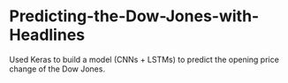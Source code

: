 # Predicting-the-Dow-Jones-with-Headlines
Used Keras to build a model (CNNs + LSTMs) to predict the opening price change of the Dow Jones.
